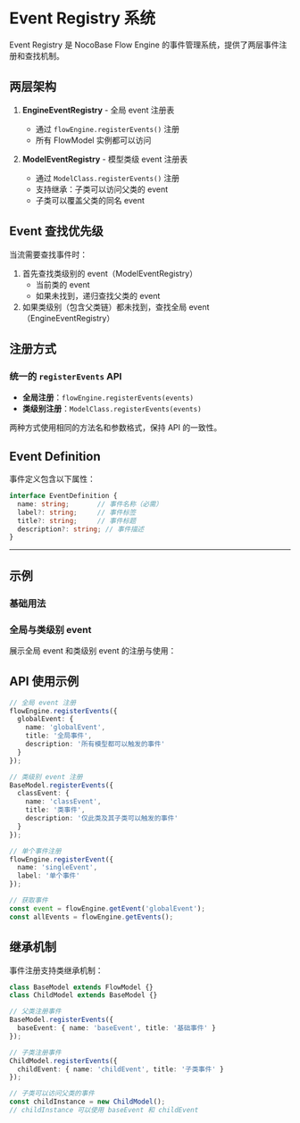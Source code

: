 # Event Registry 系统

Event Registry 是 NocoBase Flow Engine 的事件管理系统，提供了两层事件注册和查找机制。

## 两层架构

1. **EngineEventRegistry** - 全局 event 注册表
   - 通过 `flowEngine.registerEvents()` 注册
   - 所有 FlowModel 实例都可以访问

2. **ModelEventRegistry** - 模型类级 event 注册表  
   - 通过 `ModelClass.registerEvents()` 注册
   - 支持继承：子类可以访问父类的 event
   - 子类可以覆盖父类的同名 event

## Event 查找优先级

当流需要查找事件时：
1. 首先查找类级别的 event（ModelEventRegistry）
   - 当前类的 event
   - 如果未找到，递归查找父类的 event
2. 如果类级别（包含父类链）都未找到，查找全局 event（EngineEventRegistry）

## 注册方式

### 统一的 `registerEvents` API

- **全局注册**：`flowEngine.registerEvents(events)`
- **类级别注册**：`ModelClass.registerEvents(events)`

两种方式使用相同的方法名和参数格式，保持 API 的一致性。

## Event Definition

事件定义包含以下属性：

```ts
interface EventDefinition {
  name: string;       // 事件名称（必需）
  label?: string;     // 事件标签
  title?: string;     // 事件标题
  description?: string; // 事件描述
}
```

---

## 示例

### 基础用法

<code src="./demos/basic.tsx"></code>

### 全局与类级别 event

展示全局 event 和类级别 event 的注册与使用：

<code src="./demos/global-and-class-events.tsx"></code>

## API 使用示例

```ts
// 全局 event 注册
flowEngine.registerEvents({
  globalEvent: {
    name: 'globalEvent',
    title: '全局事件',
    description: '所有模型都可以触发的事件'
  }
});

// 类级别 event 注册
BaseModel.registerEvents({
  classEvent: {
    name: 'classEvent', 
    title: '类事件',
    description: '仅此类及其子类可以触发的事件'
  }
});

// 单个事件注册
flowEngine.registerEvent({
  name: 'singleEvent',
  label: '单个事件'
});

// 获取事件
const event = flowEngine.getEvent('globalEvent');
const allEvents = flowEngine.getEvents();
```

## 继承机制

事件注册支持类继承机制：

```ts
class BaseModel extends FlowModel {}
class ChildModel extends BaseModel {}

// 父类注册事件
BaseModel.registerEvents({
  baseEvent: { name: 'baseEvent', title: '基础事件' }
});

// 子类注册事件
ChildModel.registerEvents({
  childEvent: { name: 'childEvent', title: '子类事件' }
});

// 子类可以访问父类的事件
const childInstance = new ChildModel();
// childInstance 可以使用 baseEvent 和 childEvent
```